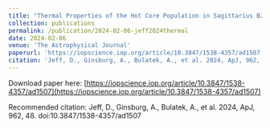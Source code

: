 ```yaml
---
title: "Thermal Properties of the Hot Core Population in Sagittarius B2 Deep South"
collection: publications
permalink: /publication/2024-02-06-jeff2024thermal
date: 2024-02-06
venue: 'The Astrophysical Journal'
paperurl: 'https://iopscience.iop.org/article/10.3847/1538-4357/ad1507'
citation: 'Jeff, D., Ginsburg, A., Bulatek, A., et al. 2024, ApJ, 962, 48. doi:10.3847/1538-4357/ad1507'
---
```


Download paper here: [https://iopscience.iop.org/article/10.3847/1538-4357/ad1507](https://iopscience.iop.org/article/10.3847/1538-4357/ad1507)

Recommended citation: Jeff, D., Ginsburg, A., Bulatek, A., et al. 2024, ApJ, 962, 48. doi:10.3847/1538-4357/ad1507
